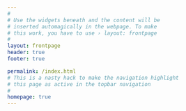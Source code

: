 ```yaml
---
#
# Use the widgets beneath and the content will be
# inserted automagically in the webpage. To make
# this work, you have to use › layout: frontpage
#
layout: frontpage
header: true
footer: true

permalink: /index.html
# This is a nasty hack to make the navigation highlight
# this page as active in the topbar navigation
#
homepage: true
---
```


